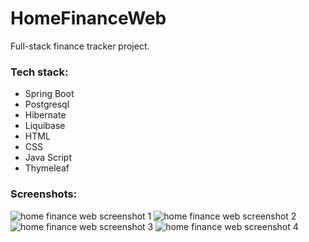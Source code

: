 # HomeFinanceWeb
Full-stack finance tracker project.
### Tech stack:
* Spring Boot
* Postgresql
* Hibernate
* Liquibase
* HTML
* CSS
* Java Script
* Thymeleaf 
### Screenshots:
 ![home finance web screenshot 1](https://user-images.githubusercontent.com/104069219/173384661-6bdd1cc9-b320-4165-93ee-3bc118380d15.JPG)
 ![home finance web screenshot 2](https://user-images.githubusercontent.com/104069219/173386189-3e84ffa1-d02f-48a3-b6af-47839b375aaa.JPG)
 ![home finance web screenshot 3](https://user-images.githubusercontent.com/104069219/173386328-3394620b-e4d7-484f-b511-bc86d7fe5502.JPG)
 ![home finance web screenshot 4](https://user-images.githubusercontent.com/104069219/173386475-e6745ffc-d9bc-41da-83d9-7fea8418572e.JPG)
